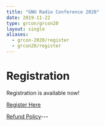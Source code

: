 ```yaml
---
title: "GNU Radio Conference 2020"
date: 2019-11-22
type: grcon/grcon20
layout: single
aliases:
  - grcon-2020/register
  - grcon20/register
---
```


# Registration

Registration is available now!

[Register Here](https://tickets.gnuradio.org/grcon20/)

[Refund Policy](refunds)---
